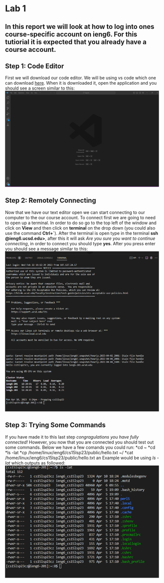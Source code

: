 # Lab 1

In this report we will look at how to log into ones course-specific account on ieng6. 
For this tutiorial it is expected that you already have a course account.
---
## Step 1: Code Editor
First we will download our code editor. We will be using vs code which one can 
download [here](https://code.visualstudio.com/download). When it is downloaded
it, open the application and you should see a screen similar to this: 
![VS code open](https://github.com/awnjike/cse15l-lab-reports/blob/main/VS%20pic.png)

## Step 2: Remotely Connecting
Now that we have our text editor open we can start connecting to our computer to the our 
course account. To connect first we are going to need to open up a terminal. In order to
do so go to the top left of the window and click on **View** and then click on **terminal** 
on the drop down (you could also use the command **Ctrl+`**). After the terminal is open
type in the terminal **ssh <your username>@ieng6.ucsd.edu>**, after this it will ask
*Are you sure you want to continue connecting*, in order to connect you should type 
**yes**. After you press enter you should see a message similar to this:
![VS terminal result](https://github.com/awnjike/cse15l-lab-reports/blob/main/ScreenshotTerm.png)

## Step 3: Trying Some Commands
If you have made it to this last step *congragulations you have fully connected!* However, you now that you are connected you should test out some commands. Below we have a few comands  you could run:
*cd ~
*cd
*ls -lat
*cp /home/linux/ieng6/cs15lsp23/public/hello.txt ~/
*cat /home/linux/ieng6/cs15lsp23/public/hello.txt
an Example would be using *ls -lat* which outputs as followed:
![ls -lat output](https://github.com/awnjike/cse15l-lab-reports/blob/main/lslat.png)

